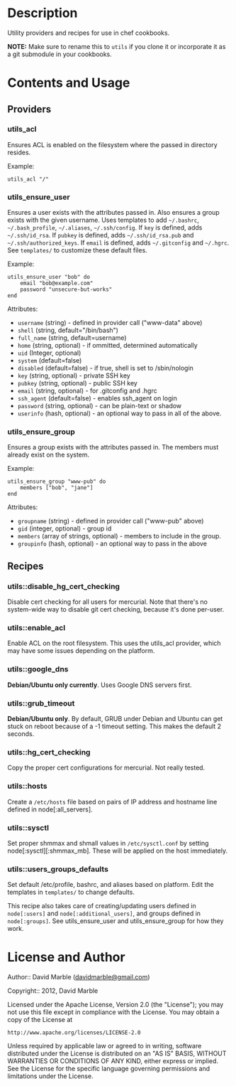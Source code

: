 # Description

Utility providers and recipes for use in chef cookbooks.

**NOTE:** Make sure to rename this to `utils` if you clone it or incorporate 
it as a git submodule in your cookbooks.

# Contents and Usage

## Providers

### utils_acl

Ensures ACL is enabled on the filesystem where the passed in directory resides.

Example:

    utils_acl "/"

### utils_ensure_user

Ensures a user exists with the attributes passed in. Also ensures a group 
exists with the given username. Uses templates to add `~/.bashrc`, 
`~/.bash_profile`, `~/.aliases`, `~/.ssh/config`. If `key` is defined, adds 
`~/.ssh/id_rsa`. If `pubkey` is defined, adds `~/.ssh/id_rsa.pub` and 
`~/.ssh/authorized_keys`. If `email` is defined, adds `~/.gitconfig` and 
`~/.hgrc`. See `templates/` to customize these default files.

Example:

    utils_ensure_user "bob" do
        email "bob@example.com"
        password "unsecure-but-works"
    end

Attributes:

* `username` (string) - defined in provider call ("www-data" above)
* `shell` (string, default="/bin/bash")
* `full_name` (string, default=username)
* `home` (string, optional) - if ommitted, determined automatically
* `uid` (Integer, optional)
* `system` (default=false)
* `disabled` (default=false) - if true, shell is set to /sbin/nologin
* `key` (string, optional) - private SSH key
* `pubkey` (string, optional) - public SSH key
* `email` (string, optional) - for .gitconfig and .hgrc
* `ssh_agent` (default=false) - enables ssh_agent on login
* `password` (string, optional) - can be plain-text or shadow
* `userinfo` (hash, optional) - an optional way to pass in all of the above.

### utils_ensure_group

Ensures a group exists with the attributes passed in. The members must already 
exist on the system.

Example:

    utils_ensure_group "www-pub" do
        members ["bob", "jane"]
    end

Attributes:

* `groupname` (string) - defined in provider call ("www-pub" above)
* `gid` (integer, optional) - group id
* `members` (array of strings, optional) - members to include in the group.
* `groupinfo` (hash, optional) - an optional way to pass in the above


## Recipes

### utils::disable_hg_cert_checking

Disable cert checking for all users for mercurial. Note that there's no 
system-wide way to disable git cert checking, because it's done per-user.

### utils::enable_acl

Enable ACL on the root filesystem. This uses the utils_acl provider, which 
may have some issues depending on the platform.

### utils::google_dns

**Debian/Ubuntu only currently**. Uses Google DNS servers first. 

### utils::grub_timeout

**Debian/Ubuntu only**. By default, GRUB under Debian and Ubuntu can get stuck 
on reboot because of a -1 timeout setting. This makes the default 2 seconds.

### utils::hg_cert_checking

Copy the proper cert configurations for mercurial. Not really tested.

### utils::hosts

Create a `/etc/hosts` file based on pairs of IP address and hostname line 
defined in node[:all_servers].

### utils::sysctl

Set proper shmmax and shmall values in `/etc/sysctl.conf` by setting 
node[:sysctl][:shmmax_mb]. These will be applied on the host immediately.

### utils::users_groups_defaults

Set default /etc/profile, bashrc, and aliases based on platform. Edit the 
templates in `templates/` to change defaults. 

This recipe also takes care of creating/updating users defined in 
`node[:users]` and `node[:additional_users]`, and groups defined in 
`node[:groups]`. See utils_ensure_user and utils_ensure_group for how they 
work.


# License and Author

Author:: David Marble (<davidmarble@gmail.com>)

Copyright:: 2012, David Marble

Licensed under the Apache License, Version 2.0 (the "License");
you may not use this file except in compliance with the License.
You may obtain a copy of the License at

    http://www.apache.org/licenses/LICENSE-2.0

Unless required by applicable law or agreed to in writing, software
distributed under the License is distributed on an "AS IS" BASIS,
WITHOUT WARRANTIES OR CONDITIONS OF ANY KIND, either express or implied.
See the License for the specific language governing permissions and
limitations under the License.
